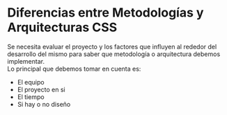 # Diferencias entre Metodologías y Arquitecturas CSS

Se necesita evaluar el proyecto y los factores que influyen al rededor del desarrollo del mismo para saber que metodología o arquitectura debemos implementar.  
Lo principal que debemos tomar en cuenta es:

- El equipo
- El proyecto en si
- El tiempo
- Si hay o no diseño

